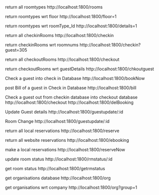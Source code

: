 return all roomtypes
http://localhost:1800/rooms

return roomtypes wrt floor
http://localhost:1800/floor=1


return roomtypes wrt roomType_Id
http://localhost:1800/details=1


return all checkinRooms
http://localhost:1800/checkin


return checkinRooms wrt roomnums
http://localhost:1800/checkin?guest=305

return all checkoutRooms
http://localhost:1800/checkout


return checkoutRooms wrt guestDetails
http://localhost:1800/chkoutguest


Check a guest into check in Database
http://localhost:1800/bookNow


post Bill of a guest in Check in Database
http://localhost:1800/bill


Check a guest out from checkin database into checkout database
http://localhost:1800/checkout
http://localhost:1800/delBooking


Update Guest details
http://localhost:1800/guestupdate/:id


Room Change
http://localhost:1800/guestupdate/:id

return all local reservations
http://localhost:1800/reserve

return all website reservations
http://localhost:1800/ebooking

make a local reservations
http://localhost:1800/reserveNow

update room status
http://localhost:1800/rmstatus/:id


get room status
http://localhost:1800/getrmstatus

get organisations database
http://localhost:1800/org

get organisations wrt company
http://localhost:1800/org?group=1
